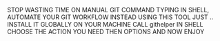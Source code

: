 STOP WASTING TIME ON MANUAL GIT COMMAND TYPING IN SHELL,
AUTOMATE YOUR GIT WORKFLOW INSTEAD USING THIS TOOL 
JUST ..
INSTALL IT GLOBALLY ON YOUR MACHINE 
CALL githelper IN SHELL 
CHOOSE THE ACTION YOU NEED THEN OPTIONS 
AND NOW ENJOY
